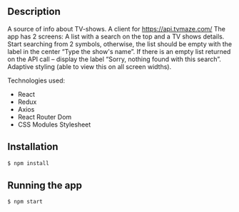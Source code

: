 ## Description

A source of info about TV-shows.  A client for <https://api.tvmaze.com/>
The app has 2 screens: A list with a search on the top and a TV shows details.
Start searching from 2 symbols, otherwise, the list should be empty with the label in the center “Type the show's name”. If there is an empty list returned on the API call – display the label “Sorry, nothing found with this search”.
Adaptive styling (able to view this on all screen widths).

Technologies used:
* React
* Redux
* Axios
* React Router Dom
* CSS Modules Stylesheet

## Installation

```bash
$ npm install
```

## Running the app

```bash
$ npm start
```
